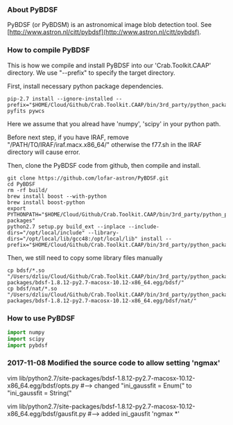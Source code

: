 
### About PyBDSF ###

PyBDSF (or PyBDSM) is an astronomical image blob detection tool. See [http://www.astron.nl/citt/pybdsf](http://www.astron.nl/citt/pybdsf).



### How to compile PyBDSF ###

This is how we compile and install PyBDSF into our 'Crab.Toolkit.CAAP' directory. We use "--prefix" to specify the target directory. 

First, install necessary python package dependencies. 

```
pip-2.7 install --ignore-installed --prefix="$HOME/Cloud/Github/Crab.Toolkit.CAAP/bin/3rd_party/python_packages/" pyfits pywcs
```

Here we assume that you alread have 'numpy', 'scipy' in your python path. 

Before next step, if you have IRAF, remove "/PATH/TO/IRAF/iraf.macx.x86_64/" otherwise the f77.sh in the IRAF directory will cause error. 

Then, clone the PyBDSF code from github, then compile and install. 

```
git clone https://github.com/lofar-astron/PyBDSF.git
cd PyBDSF
rm -rf build/
brew install boost --with-python
brew install boost-python
export PYTHONPATH="$HOME/Cloud/Github/Crab.Toolkit.CAAP/bin/3rd_party/python_packages/lib/python2.7/site-packages"
python2.7 setup.py build_ext --inplace --include-dirs="/opt/local/include" --library-dirs="/opt/local/lib/gcc48:/opt/local/lib" install --prefix="$HOME/Cloud/Github/Crab.Toolkit.CAAP/bin/3rd_party/python_packages"
```

Then, we still need to copy some library files manually

```
cp bdsf/*.so        "/Users/dzliu/Cloud/Github/Crab.Toolkit.CAAP/bin/3rd_party/python_packages/lib/python2.7/site-packages/bdsf-1.8.12-py2.7-macosx-10.12-x86_64.egg/bdsf/"
cp bdsf/nat/*.so    "/Users/dzliu/Cloud/Github/Crab.Toolkit.CAAP/bin/3rd_party/python_packages/lib/python2.7/site-packages/bdsf-1.8.12-py2.7-macosx-10.12-x86_64.egg/bdsf/nat/"
```



### How to use PyBDSF ###

```python
import numpy
import scipy
import pybdsf

```





### 2017-11-08 Modified the source code to allow setting 'ngmax' ### 

vim lib/python2.7/site-packages/bdsf-1.8.12-py2.7-macosx-10.12-x86_64.egg/bdsf/opts.py
#--> changed "ini_gaussfit = Enum(" to "ini_gaussfit = String("

vim lib/python2.7/site-packages/bdsf-1.8.12-py2.7-macosx-10.12-x86_64.egg/bdsf/gausfit.py
#--> added ini_gausfit 'ngmax *'









